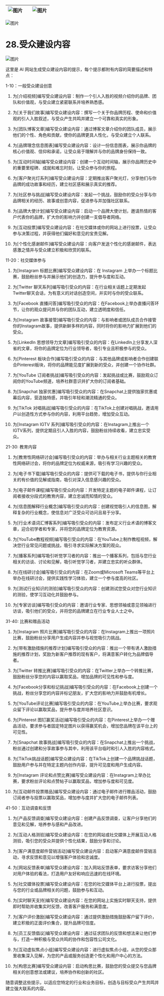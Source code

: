 | ![图片](d2d_images/chapter_title_corner_decoration_left.png) |  | ![图片](d2d_images/chapter_title_corner_decoration_right.png) |
| --- | --- | --- |

![图片](d2d_images/chapter_title_above.png)

# 28.受众建设内容

![图片](d2d_images/chapter_title_below.png)

这里是 AI 网站生成受众建设内容的提示，每个提示都附有内容的简要描述和特点：

1-10：一般受众建设创意

1.  为[介绍视频]编写受众建设内容：制作一个引人入胜的视频介绍你的品牌、团队和价值观，与受众建立紧密联系并培养熟悉感。

1.  为[关于我们故事]编写受众建设内容：撰写一个关于你品牌历程、使命和价值观的引人入胜叙述，与受众产生共鸣并建立一个可靠和真实的形象。

1.  为[团队博客文章]编写受众建设内容：通过博客文章介绍你的团队成员，展示他们的个性、角色和贡献，使你的品牌更具人性化，与受众建立个人联系。

1.  为[品牌理念信息图表]编写受众建设内容：设计一份信息图表，展示你品牌的核心价值观、信仰和承诺，让受众易于理解并与你的品牌身份保持一致。

1.  为[互动时间轴]编写受众建设内容：创建一个互动时间轴，展示你品牌历史中的重要里程碑、成就和难忘时刻，让受众参与你的旅程。 

1.  为[客户聚光灯系列]编写受众建设内容：定期推出客户聚光灯，分享他们与你品牌的成功故事和经历，建立社区感和展示真实的推荐。

1.  为[社区参与挑战]编写受众建设内容：发起一个挑战，鼓励你的受众分享与你品牌相关的经历、故事或创意内容，促进参与并加强社区联系。

1.  为[品牌大使计划]编写受众建设内容：启动一个品牌大使计划，邀请热情的客户代表你的品牌，扩大你的影响力并创建一支倡导者网络。

1.  为[互动投票]编写受众建设内容：在社交媒体或你的网站上进行投票，让受众参与决策过程，并获得他们偏好和意见的宝贵见解。

1.  为[个性化感谢邮件]编写受众建设内容：向客户发送个性化的感谢邮件，表达感激之情并与受众建立积极和欣赏的联系。

11-20：社交媒体参与

1.  为[Instagram 标题比赛]编写受众建设内容：在 Instagram 上举办一个标题比赛，鼓励粉丝参与并展示他们的创造力，提升参与度和互动。

1.  为[Twitter 聊天系列]编写吸引受众的内容：在行业相关话题上定期发起Twitter聊天会话，为有意义的对话创造空间，并实时与你的受众联系。

1.  为[Facebook 直播问答]编写吸引受众的内容：在Facebook上举办直播问答环节，让你的观众提问并与你的团队互动，建立透明度和信任。

1.  为[Instagram 故事接管]编写吸引受众的内容：与影响者或团队成员合作接管你的Instagram故事，提供新鲜多样的内容，同时将你的影响力扩展到他们的受众。

1.  为[LinkedIn 思想领导力文章]编写吸引受众的内容：在LinkedIn上分享发人深省的文章，将你的品牌定位为行业领导者，吸引专业且积极参与的受众。

1.  为[Pinterest 板块合作]编写吸引受众的内容：与其他品牌或影响者合作创建联合Pinterest板块，将你的品牌能见度扩展到新的受众，并创建一个协作社群。

1.  为[YouTube 订阅者挑战]编写吸引受众的内容：发起挑战或比赛，鼓励观众订阅你的YouTube频道，培养社群意识并扩大你的订阅者基础。

1.  为[Snapchat 独家优惠]编写吸引受众的内容：在Snapchat上提供独家优惠或幕后内容，营造独特感，并吸引年轻和潮流精通的受众。

1.  为[TikTok 对唱挑战]编写吸引受众的内容：在TikTok上创建对唱挑战，邀请用户以创造性方式参与你的内容，利用平台趋势，增加受众互动。

1.  为[Instagram IGTV 系列]编写吸引受众的内容：在Instagram上推出一个IGTV系列，提供定期且引人入胜的内容，鼓励粉丝持续收看，建立忠实受众。

21-30: 教育内容

1.  为[教育性网络研讨会]编写吸引受众的内容：举办与相关行业主题相关的教育性网络研讨会，将你的品牌定位为权威来源，吸引有学习兴趣的受众。

1.  为[电子书下载]编写吸引受众的内容：提供可下载的电子书，提供与你行业相关的有价值的见解或指南，吸引对深入信息感兴趣的受众。

1.  为[电子邮件课程]编写吸引受众的内容：开发特定主题的电子邮件课程，让订阅者接收分段式的教育内容，建立忠诚而知情的受众。

1.  为[信息图解释行业概念]编写吸引受众的内容：创建视觉吸引人的信息图，解释复杂的行业概念，使信息对广泛受众可访问且易于分享。

1.  为[行业术语词汇博客系列]编写吸引受众的内容：发布定义行业术语的博客文章，迎合初学者和专家，并将您的品牌定位为教育资源。

1.  为[YouTube教程视频]编写吸引受众的内容：在YouTube上制作教程视频，解决您行业常见问题或挑战，吸引寻求实际解决方案的观众。

1.  为[播客系列]编写吸引听觉学习者的内容：推出一个播客系列，包括与您行业相关的访谈、讨论和见解，吸引听觉学习者，并建立忠实的听众群体。

1.  为[在线研讨会]编写吸引受众的内容：在Zoom或Microsoft Teams等平台上举办在线研讨会，提供实践性学习体验，建立一个参与度高的社区。

1.  为[测试行业知识的测验]编写吸引受众的内容：创建测试您受众对您行业知识的测验，使学习互动化并鼓励参与。

1.  为[专家访谈]编写吸引受众的内容：邀请行业专家、思想领袖或意见领袖进行访谈，吸引他们的受众，并将您的品牌建立在行业专业人士之中。

31-40: 比赛和赠品活动

1.  为[Instagram 照片比赛]编写吸引受众的内容：在Instagram上推出一项照片比赛，鼓励粉丝分享用户生成内容并参与视觉吸引力挑战。

1.  为[带有激励措施的推荐计划]编写吸引受众的内容：推出一个带有诱人激励措施的推荐计划，奖励为新客户推荐的现有客户，将满意客户转化为品牌倡导者。

1.  为[Twitter 转推比赛]编写吸引受众的内容：在Twitter上举办一个转推比赛，鼓励粉丝分享您的内容以赢取奖品，增加品牌的可见性和参与度。

1.  为[Facebook分享和标记挑战]编写吸引受众的内容：在Facebook上创建一个挑战，粉丝分享您的内容并标记朋友，扩大您的影响力并鼓励有机增长。

1.  为[YouTube评论比赛]编写吸引受众的内容：在YouTube上举办比赛，要求观众留下评论以赢取奖品，提升参与度并培养社区意识。

1.  为[Pinterest 图钉赢奖活动]编写吸引受众的内容：在Pinterest上举办一个赠品活动，要求参与者固定特定图片以获得赢奖机会，增加您品牌在该平台上的可见性。

1.  为[Snapchat 故事挑战]编写吸引受众的内容：在Snapchat上推出一个挑战，粉丝通过创建和分享故事参与其中，利用该平台临时和引人入胜的内容格式。

1.  为[TikTok挑战话题]编写受众建设内容：在TikTok上创建一个品牌挑战话题，鼓励用户参与并在特定主题内创作内容，提升可见度和用户生成内容。

1.  为[Instagram 评论和点赞比赛]编写受众建设内容：在Instagram上举办比赛，要求粉丝评论和点赞帖子以赢取奖品，增加参与度和可见度。

1.  为[互动邮件投票赠品]编写受众建设内容：通过电子邮件进行赠品活动，鼓励订阅者参与投票以赢取奖品，增加参与度并扩大您的电子邮件列表。

41-50：互动调查和反馈

1.  为[产品反馈调查]编写受众建设内容：创建产品反馈调查，让客户分享他们的意见和见解，培养参与感和产品改进。

1.  为[互动人格测验]编写受众建设内容：在您的网站或社交媒体上开展互动人格测验，吸引您的受众并提供个性化结果，鼓励分享和讨论。

1.  为[客户满意度邮件营销活动]编写受众建设内容：启动客户满意度邮件营销活动，寻求反馈和意见以增强客户体验和忠诚度。

1.  为[网站反馈表单]编写受众建设内容：加入网站反馈表单，要求访客分享他们对用户体验的看法，打造用户友好和响应迅速的在线环境。

1.  为[社交媒体投票]编写受众建设内容：在您的社交媒体平台上进行投票，提出与您的行业或品牌相关的问题，鼓励参与和互动。

1.  为[实时聊天支持]编写受众建设内容：在您的网站上实施实时聊天支持，提供即时帮助并收集实时反馈，改善客户服务和满意度。

1.  为[客户评价激励]编写受众建设内容：通过提供激励措施鼓励客户留下评价，建立积极的正面评价集合，提升品牌可信度。

1.  为[员工反馈倡议]编写受众建设内容：通过征求团队的反馈和想法来让他们参与，打造一种积极与受众共鸣的协作和包容性公司文化。

1.  为[互动虚拟焦点小组]编写受众建设内容：进行虚拟焦点小组，从您的受众那里收集深入见解，为您的产品或服务创造更个性化和用户中心的方法。

1.  为[构思比赛]编写受众建设内容：启动构思比赛，鼓励您的受众提交与您品牌相关的创意想法或建议，培养协作和创新的社区。

随意调整这些提示，以适应您特定的行业和业务目标，创造与目标受众产生共鸣并建立强大联系的内容。
